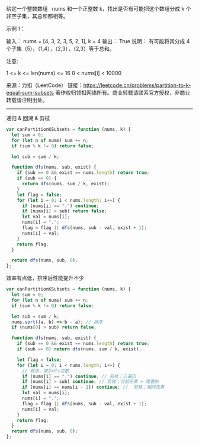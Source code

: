 给定一个整数数组   nums 和一个正整数 k，找出是否有可能把这个数组分成 k 个非空子集，其总和都相等。

示例 1：

输入： nums = [4, 3, 2, 3, 5, 2, 1], k = 4
输出： True
说明： 有可能将其分成 4 个子集（5），（1,4），（2,3），（2,3）等于总和。

注意:

1 <= k <= len(nums) <= 16
0 < nums[i] < 10000

来源：力扣（LeetCode）
链接：https://leetcode.cn/problems/partition-to-k-equal-sum-subsets
著作权归领扣网络所有。商业转载请联系官方授权，非商业转载请注明出处。

---

递归 & 回溯 & 剪枝

```javascript
var canPartitionKSubsets = function (nums, k) {
  let sum = 0;
  for (let n of nums) sum += n;
  if (sum % k != 0) return false;

  let sub = sum / k;

  function dfs(nums, sub, exist) {
    if (sub == 0 && exist == nums.length) return true;
    if (sub == 0) {
      return dfs(nums, sum / k, exist);
    }
    let flag = false;
    for (let i = 0; i < nums.length; i++) {
      if (nums[i] == ".") continue;
      if (nums[i] > sub) return false;
      let val = nums[i];
      nums[i] = ".";
      flag = flag || dfs(nums, sub - val, exist + 1);
      nums[i] = val;
    }
    return flag;
  }

  return dfs(nums, sub, 0);
};
```

效率有点低，排序后性能提升不少

```javascript
var canPartitionKSubsets = function (nums, k) {
  let sum = 0;
  for (let n of nums) sum += n;
  if (sum % k != 0) return false;

  let sub = sum / k;
  nums.sort((a, b) => b - a); // 排序
  if (nums[0] > sub) return false;

  function dfs(nums, sub, exist) {
    if (sub == 0 && exist == nums.length) return true;
    if (sub == 0) return dfs(nums, sum / k, exist);

    let flag = false;
    for (let i = 0; i < nums.length; i++) {
      // 有序，减少dfs次数
      if (nums[i] == ".") continue; // 剪枝；已遍历
      if (nums[i] > sub) continue; // 剪枝；当前元素 > 需要的
      if (nums[i] == nums[i - 1]) continue; //  剪枝；相同元素
      let val = nums[i];
      nums[i] = ".";
      flag = flag || dfs(nums, sub - val, exist + 1);
      nums[i] = val;
    }
    return flag;
  }
  return dfs(nums, sub, 0);
};
```
